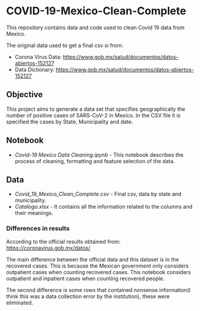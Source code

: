 # COVID-19-Mexico-Clean-Complete
This repository contains data and code used to clean Covid 19 data from Mexico.

The original data used to get a final csv si from:

* Corona Virus Data: https://www.gob.mx/salud/documentos/datos-abiertos-152127
* Data Dictionary: https://www.gob.mx/salud/documentos/datos-abiertos-152127

## Objective
This project aims to generate a data set that specifies geographically the number of positive cases of SARS-CoV-2 in Mexico.
In the CSV file it is specified the cases by State, Municipality	and date. 

## Notebook
* *Covid-19 Mexico Data Cleaning.ipynb* - This notebook describes the process of cleaning, formatting and feature selection of the data.

## Data
* *Covid_19_Mexico_Clean_Complete.csv* - Final csv, data by state and municipality.
* *Catalogo.xlsx* - It contains all the information related to the columns and their meanings.

### Differences in results
According to the official results obtained from: https://coronavirus.gob.mx/datos/

The main difference between the official data and this dataset is in the recovered cases. This is because the Mexican government only considers outpatient cases when counting recovered cases. This notebook considers outpatient and inpatient cases when counting recovered people.

The second difference is some rows that contained nonsense information(I think this was a data collection error by the institution), these were eliminated.
